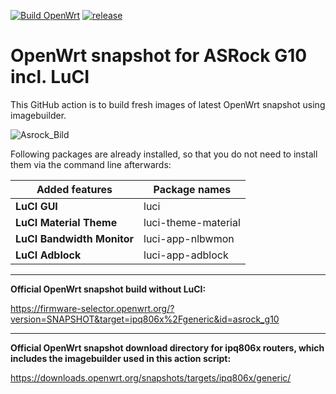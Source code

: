 [![Build OpenWrt](https://github.com/minax007/ASRock_G10_OpenWrt/actions/workflows/build-openwrt.yml/badge.svg)](https://github.com/minax007/ASRock_G10_OpenWrt/actions/workflows/build-openwrt.yml)
[![release](https://img.shields.io/github/v/release/minax007/ASRock_G10_OpenWrt.svg)](https://github.com/minax007/ASRock_G10_OpenWrt/releases)


# OpenWrt snapshot for ASRock G10 incl. LuCI

This GitHub action is to build fresh images of latest OpenWrt snapshot using imagebuilder.

![Asrock_Bild](https://user-images.githubusercontent.com/67478561/207076897-3649c6ed-2181-4a45-9825-fd9c7656e79f.jpg)

Following packages are already installed, so that you do not need to install them via the command line afterwards: 

Added features | Package names
------------ | -------------
**LuCI GUI** | luci
**LuCI Material Theme** | luci-theme-material 
**LuCI Bandwidth Monitor** | luci-app-nlbwmon
**LuCI Adblock** | luci-app-adblock
__________________________________________________________________
**Official OpenWrt snapshot build without LuCI:**

https://firmware-selector.openwrt.org/?version=SNAPSHOT&target=ipq806x%2Fgeneric&id=asrock_g10
__________________________________________________________________
**Official OpenWrt snapshot download directory for ipq806x routers, which includes the imagebuilder used in this action script:**

https://downloads.openwrt.org/snapshots/targets/ipq806x/generic/
